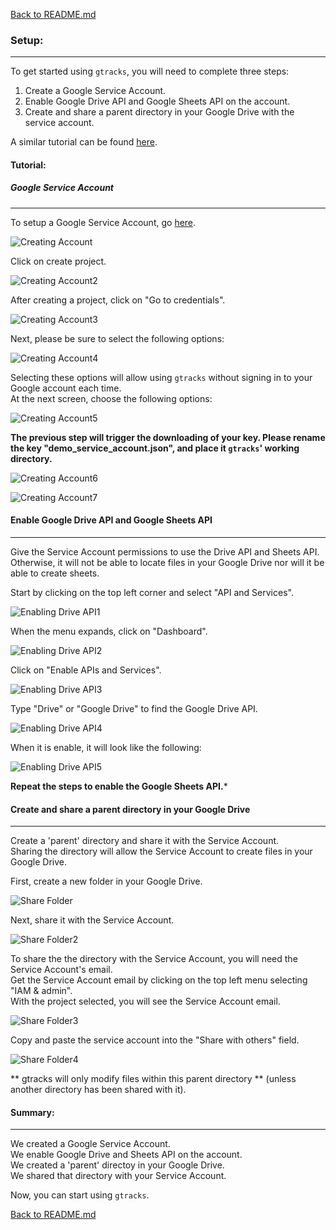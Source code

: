 [Back to README.md](https://github.com/dvera/gtracks2)  

### Setup:  
---   
To get started using `gtracks`, you will need to complete three steps:  
 1. Create a Google Service Account.  
 2. Enable Google Drive API and Google Sheets API on the account.  
 3. Create and share a parent directory in your Google Drive with the service account.  

A similar tutorial can be found [here](https://github.com/juampynr/google-spreadsheet-reader). 

#### Tutorial:  
##### Google Service Account  
---  
To setup a Google Service Account, go [here](https://console.developers.google.com/flows/enableapi?apiid=drive).  

 ![Creating Account](https://github.com/dvera/gtracks2/blob/master/imgs/service_account1.png)  
 
 Click on create project.  
 
  ![Creating Account2](https://github.com/dvera/gtracks2/blob/master/imgs/service_account2.png)  
  
 After creating a project, click on "Go to credentials".  
 
  ![Creating Account3](https://github.com/dvera/gtracks2/blob/master/imgs/service_account3.png)  
 
 Next, please be sure to select the following options:  
 
  ![Creating Account4](https://github.com/dvera/gtracks2/blob/master/imgs/service_account4.png)  
 
 Selecting these options will allow using `gtracks` without signing in to your Google account each time.   
 At the next screen, choose the following options:  
 
 ![Creating Account5](https://github.com/dvera/gtracks2/blob/master/imgs/service_account5.png)   
 
 **The previous step will trigger the downloading of your key. Please rename the key "demo_service_account.json", and place it `gtracks`' working directory.**    
 
  ![Creating Account6](https://github.com/dvera/gtracks2/blob/master/imgs/service_account6.png)  
 
 ![Creating Account7](https://github.com/dvera/gtracks2/blob/master/imgs/service_account7.png)  
 
 #### Enable Google Drive API and Google Sheets API  
 ---  
 Give the Service Account permissions to use the Drive API and Sheets API.  
 Otherwise, it will not be able to locate files in your Google Drive nor will it be able to create sheets.  

  Start by clicking on the top left corner and select "API and Services".  
  
 ![Enabling Drive API1](https://github.com/dvera/gtracks2/blob/master/imgs/enable1.png) 
 
 When the menu expands, click on "Dashboard".  
 
 ![Enabling Drive API2](https://github.com/dvera/gtracks2/blob/master/imgs/enable2.png) 
 
 Click on "Enable APIs and Services".  
 
 ![Enabling Drive API3](https://github.com/dvera/gtracks2/blob/master/imgs/enable3.png)  
 
 Type "Drive" or "Google Drive" to find the Google Drive API.  
 
 ![Enabling Drive API4](https://github.com/dvera/gtracks2/blob/master/imgs/enable4.png)  
 
 When it is enable, it will look like the following:  
 
 ![Enabling Drive API5](https://github.com/dvera/gtracks2/blob/master/imgs/enable5.png)  
 
 **Repeat the steps to enable the Google Sheets API.***  
  
 #### Create and share a parent directory in your Google Drive  
 ---  
 Create a 'parent' directory and share it with the Service Account.  
 Sharing the directory will allow the Service Account to create files in your Google Drive.   
 
 First, create a new folder in your Google Drive.  
 
 ![Share Folder](https://github.com/dvera/gtracks2/blob/master/imgs/parent_folder1.png)  
 
 Next, share it with the Service Account.  
 
 ![Share Folder2](https://github.com/dvera/gtracks2/blob/master/imgs/parent_folder2.png)  
 
 To share the the directory with the Service Account, you will need the Service Account's email.  
 Get the Service Account email by clicking on the top left menu selecting "IAM & admin".  
 With the project selected, you will see the Service Account email.  
 
 ![Share Folder3](https://github.com/dvera/gtracks2/blob/master/imgs/parent_folder3.png)  
 
 Copy and paste the service account into the "Share with others" field.  
 
 ![Share Folder4](https://github.com/dvera/gtracks2/blob/master/imgs/parent_folder4.png)  
 
 ** gtracks will only modify files within this parent directory ** (unless another directory has been shared with it).  
 
 #### Summary:  
 ---  
 We created a Google Service Account.  
 We enable Google Drive and Sheets API on the account.  
 We created a 'parent' directoy in your Google Drive.  
 We shared that directory with your Service Account.  
 
 Now, you can start using `gtracks`.  
 
 [Back to README.md](https://github.com/dvera/gtracks2)
